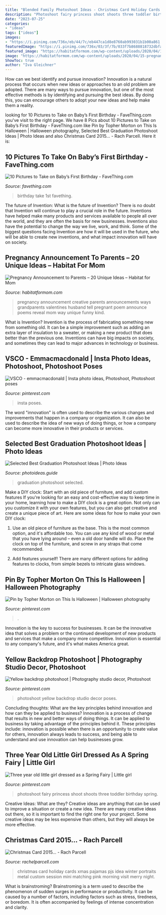 ```yaml
---
title: "Blended Family Photoshoot Ideas - Christmas Card Holiday Cards Xmas Pajamas Pjs Idea Winter Portraits Metal Custom Session Mini Matching Pink Morning Visit Merry Night"
description: "Photoshoot fairy princess shoot shoots three toddler birthday spring"
date: "2023-07-25"
categories:
- "ideas"
tags: ["ideas"]
images:
- "https://i.pinimg.com/736x/eb/44/7c/eb447ca1d8e8760ab993031b1b00a861.jpg"
featuredImage: "https://i.pinimg.com/736x/03/3f/7b/033f7b8688818732dbfaf41c92f306e4.jpg"
featured_image: "https://habitatformom.com/wp-content/uploads/2020/04/15-pregnancy-announcement-ideas-parents-grandparents-4-min.jpg"
image: "https://habitatformom.com/wp-content/uploads/2020/04/15-pregnancy-announcement-ideas-parents-grandparents-4-min.jpg"
ShowToc: true
author: "Iva Gleichner"
---
```



How can we best identify and pursue innovation?
Innovation is a natural process that occurs when new ideas or approaches to an old problem are adopted. There are many ways to pursue innovation, but one of the most effective methods is by identifying and pursuing the best ideas. By doing this, you can encourage others to adopt your new ideas and help make them a reality.

	

		
looking for 10 Pictures to Take on Baby’s First Birthday - FaveThing.com you've visit to the right page. We have 8 Pics about 10 Pictures to Take on Baby’s First Birthday - FaveThing.com like Pin by Topher Morton on This Is Halloween | Halloween photography, Selected Best Graduation Photoshoot Ideas | Photo Ideas and also Christmas Card 2015… - Rach Parcell. Here it is:
		
    
## 10 Pictures To Take On Baby’s First Birthday - FaveThing.com

<img loading=lazy src="https://www.favething.com/uploads/images/main-fave-images/10_pictures_to_take_on_baby_s_first_birthday-2.jpg" onerror="this.onerror=null;this.src='https://tse1.mm.bing.net/th?id=OIP.rmIb57mqCoQDzlwpd3Q-zwHaKX&amp;pid=15.1';" alt="10 Pictures to Take on Baby’s First Birthday - FaveThing.com">

_Source: favething.com_

>birthday take 1st favething. 

	

The future of Invention: What is the future of Invention?
There is no doubt that Invention will continue to play a crucial role in the future. Inventions have helped make many products and services available to people all over the world, and they are often the basis for new businesses. Inventions also have the potential to change the way we live, work, and think. Some of the biggest questions facing Invention are how it will be used in the future, who will be able to create new inventions, and what impact innovation will have on society.

    
## Pregnancy Announcement To Parents – 20 Unique Ideas – Habitat For Mom

<img loading=lazy src="https://habitatformom.com/wp-content/uploads/2020/04/15-pregnancy-announcement-ideas-parents-grandparents-4-min.jpg" onerror="this.onerror=null;this.src='https://tse2.mm.bing.net/th?id=OIP.1q88TM2XdC1Z8Jkje9OjsAAAAA&amp;pid=15.1';" alt="Pregnancy Announcement to Parents – 20 Unique Ideas – Habitat for Mom">

_Source: habitatformom.com_

>pregnancy announcement creative parents announcements ways grandparents valentines husband tell pregnant poem announce poems reveal mom way unique funny kind. 

	

What is Invention?
Invention is the process of fabricating something new from something old. It can be a simple improvement such as adding an extra layer of insulation to a sweater, or making a new product that does better than the previous one. Inventions can have big impacts on society, and sometimes they can lead to major advances in technology or business.

    
## VSCO - Emmacmacdonald | Insta Photo Ideas, Photoshoot, Photoshoot Poses

<img loading=lazy src="https://i.pinimg.com/736x/0e/bb/0c/0ebb0c7363e5cb46e06faf375072a350.jpg" onerror="this.onerror=null;this.src='https://tse4.mm.bing.net/th?id=OIP.kDEXPZ_Sqlpawck2pVP5gwHaJ3&amp;pid=15.1';" alt="VSCO - emmacmacdonald | Insta photo ideas, Photoshoot, Photoshoot poses">

_Source: pinterest.com_

>insta poses. 

	

The word "innovation" is often used to describe the various changes and improvements that happen in a company or organization. It can also be used to describe the idea of new ways of doing things, or how a company can become more innovative in their products or services.

    
## Selected Best Graduation Photoshoot Ideas | Photo Ideas

<img loading=lazy src="http://cdn5.photoideas.guide/wp-content/uploads/2017/07/Graduation-Photoshoot-Ideas-350x530.jpg" onerror="this.onerror=null;this.src='https://tse4.mm.bing.net/th?id=OIP.h6u6NYAOkdKbXN3ELDIVKAAAAA&amp;pid=15.1';" alt="Selected Best Graduation Photoshoot Ideas | Photo Ideas">

_Source: photoideas.guide_

>graduation photoshoot selected. 

	

Make a DIY clock: Start with an old piece of furniture, and add custom features
If you're looking for an easy and cost-effective way to keep time in your home, learning how to make a DIY clock is a great option. Not only can you customize it with your own features, but you can also get creative and create a unique piece of art. Here are some ideas for how to make your own DIY clock:
1. Use an old piece of furniture as the base. This is the most common option, and it's affordable too. You can use any kind of wood or metal that you have lying around – even a old door handle will do. Place the clock on top of the furniture, and screw in any straps that come recommended.

2. Add features yourself! There are many different options for adding features to clocks, from simple bezels to intricate glass windows.

    
## Pin By Topher Morton On This Is Halloween | Halloween Photography

<img loading=lazy src="https://i.pinimg.com/736x/03/3f/7b/033f7b8688818732dbfaf41c92f306e4.jpg" onerror="this.onerror=null;this.src='https://tse1.mm.bing.net/th?id=OIP.UbkoS_3MxtxsOXU4ZNonOAHaLD&amp;pid=15.1';" alt="Pin by Topher Morton on This Is Halloween | Halloween photography">

_Source: pinterest.com_

>. 

	

Innovation is the key to success for businesses. It can be the innovative idea that solves a problem or the continued development of new products and services that make a company more competitive. Innovation is essential to any company's future, and it's what makes America great.

    
## Yellow Backdrop Photoshoot | Photography Studio Decor, Photoshoot

<img loading=lazy src="https://i.pinimg.com/736x/f0/bb/b5/f0bbb50f4c65de0c3f462639794fe879.jpg" onerror="this.onerror=null;this.src='https://tse1.mm.bing.net/th?id=OIP.UbUFJhKDwQAi9_-uFCoEjgHaNL&amp;pid=15.1';" alt="Yellow backdrop photoshoot | Photography studio decor, Photoshoot">

_Source: pinterest.com_

>photoshoot yellow backdrop studio decor poses. 

	

Concluding thoughts: What are the key principles behind innovation and how can they be applied to business?
Innovation is a process of change that results in new and better ways of doing things. It can be applied to business by taking advantage of the principles behind it. These principles include: innovation is possible when there is an opportunity to create value for others, innovation always leads to success, and being able to understand and use innovation can help businesses grow.

    
## Three Year Old Little Girl Dressed As A Spring Fairy | Little Girl

<img loading=lazy src="https://i.pinimg.com/736x/eb/44/7c/eb447ca1d8e8760ab993031b1b00a861.jpg" onerror="this.onerror=null;this.src='https://tse3.mm.bing.net/th?id=OIP.AAMU5NC7k-nyZN-8-yBI_gHaLI&amp;pid=15.1';" alt="Three year old little girl dressed as a Spring Fairy | Little girl">

_Source: pinterest.com_

>photoshoot fairy princess shoot shoots three toddler birthday spring. 

	

Creative Ideas: What are they?
Creative ideas are anything that can be used to improve a situation or create a new idea. There are many creative ideas out there, so it is important to find the right one for your project. Some creative ideas may be less expensive than others, but they will always be more effective.

    
## Christmas Card 2015… - Rach Parcell

<img loading=lazy src="https://sfo2.digitaloceanspaces.com/rachelparcell/2015/12/family-christmas-card-ideas-pjs.jpg" onerror="this.onerror=null;this.src='https://tse2.mm.bing.net/th?id=OIP.1mQLEeQVylOkfylA0wtFmwHaLH&amp;pid=15.1';" alt="Christmas Card 2015… - Rach Parcell">

_Source: rachelparcell.com_

>christmas card holiday cards xmas pajamas pjs idea winter portraits metal custom session mini matching pink morning visit merry night. 

	

What is brainstroming?
Brainstroming is a term used to describe the phenomenon of sudden surges in performance or productivity. It can be caused by a number of factors, including factors such as stress, tiredness, or boredom. It is often accompanied by feelings of intense concentration and clarity.

